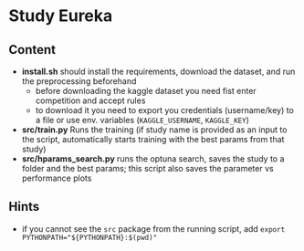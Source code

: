 # Study Eureka

## Content

- **install.sh** should install the requirements, download the dataset, and run the preprocessing beforehand
  - before downloading the kaggle dataset you need fist enter competition and accept rules
  - to download it you need to export you credentials (username/key) to a file or use env. variables (`KAGGLE_USERNAME`, `KAGGLE_KEY`)
- **src/train.py**  Runs the training (if study name is provided as an input to the script, automatically starts training with the best params from that study)
- **src/hparams_search.py** runs the optuna search, saves the study to a folder and the best params; this script also saves the parameter vs performance plots

## Hints

- if you cannot see the `src` package from the running script, add `export PYTHONPATH="${PYTHONPATH}:$(pwd)"`
